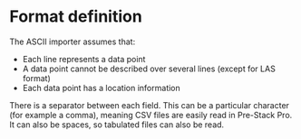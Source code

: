 # Format definition

The ASCII importer assumes that:

* Each line represents a data point
* A data point cannot be described over several lines \(except for LAS format\)
* Each data point has a location information

There is a separator between each field. This can be a particular character \(for example a comma\), meaning CSV files are easily read in Pre-Stack Pro. It can also be spaces, so tabulated files can also be read.

